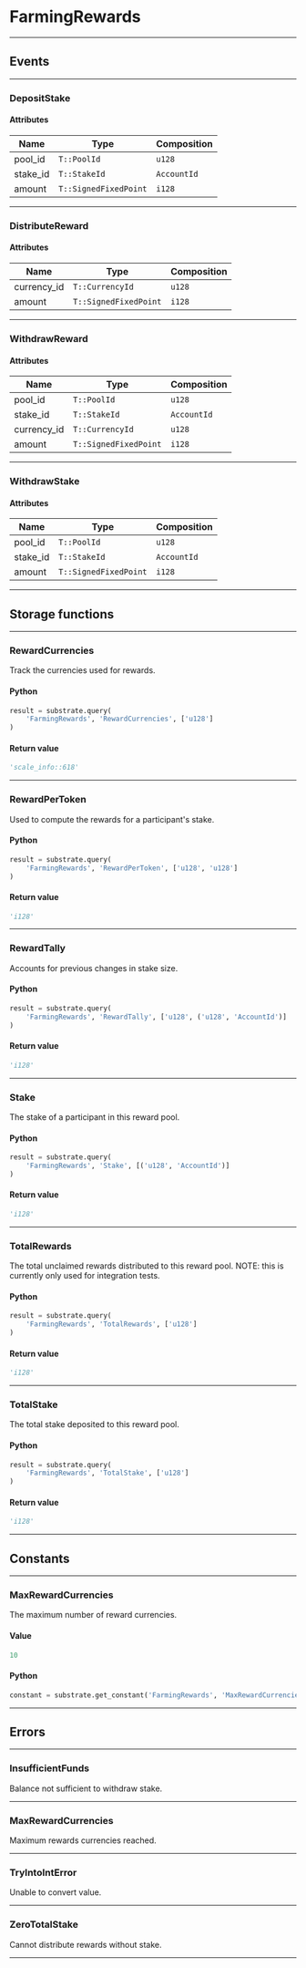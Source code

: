 
# FarmingRewards

---------
## Events

---------
### DepositStake
#### Attributes
| Name | Type | Composition
| -------- | -------- | -------- |
| pool_id | `T::PoolId` | ```u128```
| stake_id | `T::StakeId` | ```AccountId```
| amount | `T::SignedFixedPoint` | ```i128```

---------
### DistributeReward
#### Attributes
| Name | Type | Composition
| -------- | -------- | -------- |
| currency_id | `T::CurrencyId` | ```u128```
| amount | `T::SignedFixedPoint` | ```i128```

---------
### WithdrawReward
#### Attributes
| Name | Type | Composition
| -------- | -------- | -------- |
| pool_id | `T::PoolId` | ```u128```
| stake_id | `T::StakeId` | ```AccountId```
| currency_id | `T::CurrencyId` | ```u128```
| amount | `T::SignedFixedPoint` | ```i128```

---------
### WithdrawStake
#### Attributes
| Name | Type | Composition
| -------- | -------- | -------- |
| pool_id | `T::PoolId` | ```u128```
| stake_id | `T::StakeId` | ```AccountId```
| amount | `T::SignedFixedPoint` | ```i128```

---------
## Storage functions

---------
### RewardCurrencies
 Track the currencies used for rewards.

#### Python
```python
result = substrate.query(
    'FarmingRewards', 'RewardCurrencies', ['u128']
)
```

#### Return value
```python
'scale_info::618'
```
---------
### RewardPerToken
 Used to compute the rewards for a participant&#x27;s stake.

#### Python
```python
result = substrate.query(
    'FarmingRewards', 'RewardPerToken', ['u128', 'u128']
)
```

#### Return value
```python
'i128'
```
---------
### RewardTally
 Accounts for previous changes in stake size.

#### Python
```python
result = substrate.query(
    'FarmingRewards', 'RewardTally', ['u128', ('u128', 'AccountId')]
)
```

#### Return value
```python
'i128'
```
---------
### Stake
 The stake of a participant in this reward pool.

#### Python
```python
result = substrate.query(
    'FarmingRewards', 'Stake', [('u128', 'AccountId')]
)
```

#### Return value
```python
'i128'
```
---------
### TotalRewards
 The total unclaimed rewards distributed to this reward pool.
 NOTE: this is currently only used for integration tests.

#### Python
```python
result = substrate.query(
    'FarmingRewards', 'TotalRewards', ['u128']
)
```

#### Return value
```python
'i128'
```
---------
### TotalStake
 The total stake deposited to this reward pool.

#### Python
```python
result = substrate.query(
    'FarmingRewards', 'TotalStake', ['u128']
)
```

#### Return value
```python
'i128'
```
---------
## Constants

---------
### MaxRewardCurrencies
 The maximum number of reward currencies.
#### Value
```python
10
```
#### Python
```python
constant = substrate.get_constant('FarmingRewards', 'MaxRewardCurrencies')
```
---------
## Errors

---------
### InsufficientFunds
Balance not sufficient to withdraw stake.

---------
### MaxRewardCurrencies
Maximum rewards currencies reached.

---------
### TryIntoIntError
Unable to convert value.

---------
### ZeroTotalStake
Cannot distribute rewards without stake.

---------